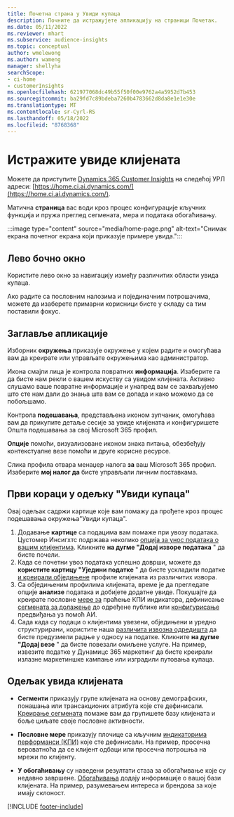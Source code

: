 ```yaml
---
title: Почетна страна у Увиди купаца
description: Почните да истражујете апликацију на страници Почетак.
ms.date: 05/11/2022
ms.reviewer: mhart
ms.subservice: audience-insights
ms.topic: conceptual
author: wmelewong
ms.author: wameng
manager: shellyha
searchScope:
- ci-home
- customerInsights
ms.openlocfilehash: 621977068dc49b55f50f00e9762a4a5952d7b453
ms.sourcegitcommit: ba29fd7c89bdeba7260b4783662d8da8e1e1e30e
ms.translationtype: MT
ms.contentlocale: sr-Cyrl-RS
ms.lasthandoff: 05/18/2022
ms.locfileid: "8768368"
---
```

# <a name="explore-customer-insights"></a>Истражите увиде клијената

Можете да приступите [Dynamics 365 Customer Insights](https://home.ci.ai.dynamics.com/) на следећој УРЛ адреси: [https://home.ci.ai.dynamics.com/](https://home.ci.ai.dynamics.com/).

Матична **страница** вас води кроз процес конфигурације кључних функција и пружа преглед сегмената, мера и података обогаћивању.

:::image type="content" source="media/home-page.png" alt-text="Снимак екрана почетног екрана који приказује примере увида.":::

## <a name="left-side-pane"></a>Лево бочно окно

Користите лево окно за навигацију између различитих области увида купаца.

Ако радите са пословним налозима и појединачним потрошачима, можете да изаберете примарни корисници бисте у складу са тим поставили фокус.

## <a name="application-header"></a>Заглавље апликације

Изборник **окружења** приказује окружење у којем радите и омогућава вам да креирате или управљате окружењима као администратор.

Икона смајли лица је контрола повратних **информација**. Изаберите га да бисте нам рекли о вашем искуству са увидом клијената. Активно слушамо ваше повратне информације и унапред вам се захваљујемо што сте нам дали до знања шта вам се допада и како можемо да се побољшамо.

Контрола **подешавања**, представљена иконом зупчаник, омогућава вам да прикупите детаље сесије за увиде клијената и конфигуришете Општа подешавања за свој Microsoft 365 профил.

**Опције** помоћи, визуализоване иконом знака питања, обезбеђују контекстуалне везе помоћи и друге корисне ресурсе.

Слика профила отвара менаџер налога **за** ваш Microsoft 365 профил. Изаберите **мој налог да** бисте управљали личним поставкама.

## <a name="getting-started-with-customer-insights-section"></a>Први кораци у одељку "Увиди купаца"

Овај одељак садржи картице које вам помажу да прођете кроз процес подешавања окружења"Увиди купаца".

1. Додавање **картице** са подацима вам помаже при увозу података. Цустомер Инсигхтс подржава неколико [опција за унос података о вашим клијентима](data-sources.md). Кликните **на дугме "Додај изворе података** " да бисте почели.
1. Када се почетни увоз података успешно доврши, можете да **користите картицу "Уједини податке** " да бисте ускладили податке [и креирали обједињене](data-unification.md) профиле клијената из различитих извора. 
1. Са обједињеним профилима клијената, време је да прегледате опције **анализе** података и добијете додатне увиде. Покушајте да креирате пословне [мере за](measures.md) праћење КПИ индикатора, дефинисање [сегмената за долажење](segments.md) до одређене публике или [конфигурисање](predictions-overview.md) предвиђања уз помоћ АИ.
1. Сада када су подаци о клијентима увезени, обједињени и уредно структурирани, користите наша [различита извозна одредишта](export-destinations.md) да бисте предузмели радње у односу на податке. Кликните **на дугме "Додај везе** " да бисте повезали омиљене услуге. На пример, извезите податке у Дyнамицс 365 маркетинг да бисте креирали излазне маркетиншке кампање или изградили путовања купаца. 

## <a name="your-customer-insights-section"></a>Одељак увида клијената

- **Сегменти** приказују групе клијената на основу демографских, понашања или трансакционих атрибута које сте дефинисали. [Креирање сегмената](segments.md) помаже вам да групишете базу клијената и боље циљате своје пословне активности.

- **Пословне мере** приказују плочице са кључним [индикаторима перформанси (КПИ)](measures.md) које сте дефинисали. На пример, просечна вероватноћа да се клијент одбаци или просечна потрошња на мрежи по клијенту.

- **У обогаћивању** су наведени резултати стаза за обогаћивање које су недавно завршене. [Обогаћивања](enrichment-hub.md) додају информације о вашој бази клијената. На пример, разумевањем интереса и брендова за које имају склоност.


[!INCLUDE [footer-include](includes/footer-banner.md)]

